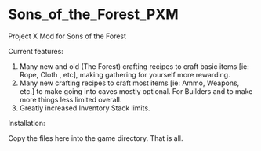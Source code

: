 # Sons_of_the_Forest_PXM
 Project X Mod for Sons of the Forest
 
Current features:

1. Many new and old (The Forest) crafting recipes to craft basic items [ie: Rope, Cloth , etc], making gathering for yourself more rewarding.
2. Many new crafting recipes to craft most items [ie: Ammo, Weapons, etc.] to make going into caves mostly optional. For Builders and to make more things less limited overall.
3. Greatly increased Inventory Stack limits.

Installation:

Copy the files here into the game directory. That is all.
